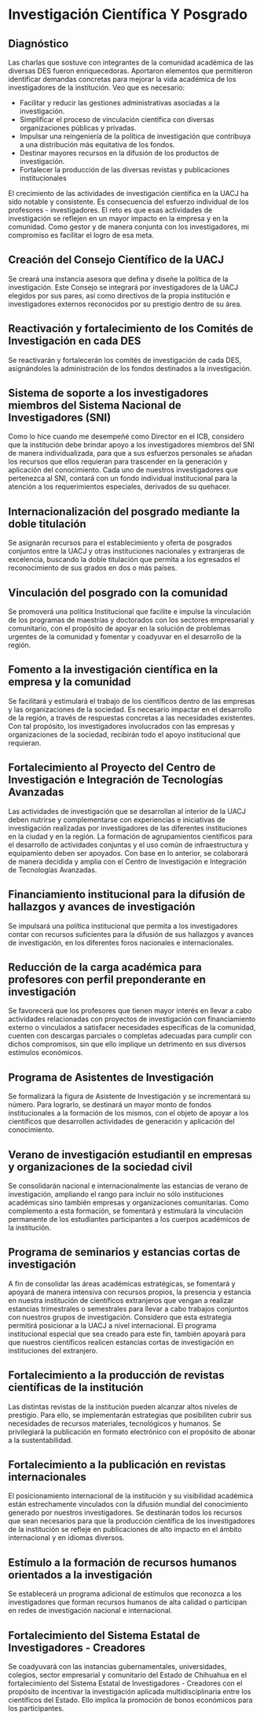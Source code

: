 # Investigación Científica Y Posgrado

## Diagnóstico

Las charlas que sostuve con integrantes de la comunidad académica de las diversas DES fueron enriquecedoras. Aportaron elementos que permitieron identificar demandas concretas para mejorar la vida académica de los investigadores de la institución. Veo que es necesario:

- Facilitar y reducir las gestiones administrativas asociadas a la investigación.
- Simplificar el proceso de vinculación científica con diversas organizaciones públicas y privadas.
- Impulsar una reingeniería de la política de investigación que contribuya a una distribución más equitativa de los fondos.
- Destinar mayores recursos en la difusión de los productos de investigación.
- Fortalecer la producción de las diversas revistas y publicaciones institucionales

El crecimiento de las actividades de investigación científica en la UACJ ha sido notable y consistente. Es consecuencia del esfuerzo individual de los profesores - investigadores. El reto es que esas actividades de investigación se reflejen en un mayor impacto en la empresa y en la comunidad. Como gestor y de manera conjunta con los investigadores, mi compromiso es facilitar el logro de esa meta.

## Creación del Consejo Científico de la UACJ

Se creará una instancia asesora que defina y diseñe la política de la investigación. Este Consejo se integrará por investigadores de la UACJ elegidos por sus pares, así como directivos de la propia institución e investigadores externos reconocidos por su prestigio dentro de su área.

## Reactivación y fortalecimiento de los Comités de Investigación en cada DES

Se reactivarán y fortalecerán los comités de investigación de cada DES, asignándoles la administración de los fondos destinados a la investigación.

## Sistema de soporte a los investigadores miembros del Sistema Nacional de Investigadores (SNI)

Como lo hice cuando me desempeñé como Director en el ICB, considero que la institución debe brindar apoyo a los investigadores miembros del SNI de manera individualizada, para que a sus esfuerzos personales se añadan los recursos que ellos requieran para trascender en la generación y aplicación del conocimiento. Cada uno de nuestros investigadores que pertenezca al SNI, contará con un fondo individual institucional para la atención a los requerimientos especiales, derivados de su quehacer.

##  Internacionalización del posgrado mediante la doble titulación

Se asignarán recursos para el establecimiento y oferta de posgrados conjuntos entre la UACJ y otras instituciones nacionales y extranjeras de excelencia, buscando la doble titulación que permita a los egresados el reconocimiento de sus grados en dos o más países.

##  Vinculación del posgrado con la comunidad

Se promoverá una política Institucional que facilite e impulse la vinculación de los programas de maestrías y doctorados con los sectores empresarial y comunitario, con el propósito de apoyar en la solución de problemas urgentes de la comunidad y fomentar y coadyuvar en el desarrollo de la región.

## Fomento a la investigación científica en la empresa y la comunidad

Se facilitará y estimulará el trabajo de los científicos dentro de las empresas y las organizaciones de la sociedad. Es necesario impactar en el desarrollo de la región, a través de respuestas concretas a las necesidades existentes. Con tal propósito, los investigadores involucrados con las empresas y organizaciones de la sociedad, recibirán todo el apoyo institucional que requieran.

## Fortalecimiento al Proyecto del Centro de Investigación e Integración de Tecnologías Avanzadas

Las actividades de investigación que se desarrollan al interior de la UACJ deben nutrirse y complementarse con experiencias e iniciativas de investigación realizadas por investigadores de las diferentes instituciones en la ciudad y en la región. La formación de agrupamientos científicos para el desarrollo de actividades conjuntas y el uso común de infraestructura y equipamiento deben ser apoyados. Con base en lo anterior, se colaborará de manera decidida y amplia con el Centro de Investigación e Integración de Tecnologías Avanzadas.

## Financiamiento institucional para la difusión de hallazgos y avances de investigación

Se impulsará una política institucional que permita a los investigadores contar con recursos suficientes para la difusión de sus hallazgos y avances de investigación, en los diferentes foros nacionales e internacionales.

## Reducción de la carga académica para profesores con perfil preponderante en investigación

Se favorecerá que los profesores que tienen mayor interés en llevar a cabo actividades relacionadas con proyectos de investigación con financiamiento externo o vinculados a satisfacer necesidades específicas de la comunidad, cuenten con descargas parciales o completas adecuadas para cumplir con dichos compromisos, sin que ello implique un detrimento en sus diversos estímulos económicos.

## Programa de Asistentes de Investigación

Se formalizará la figura de Asistente de Investigación y se incrementará su número. Para lograrlo, se destinará un mayor monto de fondos institucionales a la formación de los mismos, con el objeto de apoyar a los científicos que desarrollen actividades de generación y aplicación del conocimiento.

## Verano de investigación estudiantil en empresas y organizaciones de la sociedad civil

Se consolidarán nacional e internacionalmente las estancias de verano de investigación, ampliando el rango para incluir no sólo instituciones académicas sino también empresas y organizaciones comunitarias. Como complemento a esta formación, se fomentará y estimulará la vinculación permanente de los estudiantes participantes a los cuerpos académicos de la institución.

## Programa de seminarios y estancias cortas de investigación

A fin de consolidar las áreas académicas estratégicas, se fomentará y apoyará de manera intensiva con recursos propios, la presencia y estancia en nuestra institución de científicos extranjeros que vengan a realizar estancias trimestrales o semestrales para llevar a cabo trabajos conjuntos con nuestros grupos de investigación. Considero que esta estrategia permitirá posicionar a la UACJ a nivel internacional. El programa institucional especial que sea creado para este fin, también apoyará para que nuestros científicos realicen estancias cortas de investigación en instituciones del extranjero.

## Fortalecimiento a la producción de revistas científicas de la institución

Las distintas revistas de la institución pueden alcanzar altos niveles de prestigio. Para ello, se implementarán estrategias que posibiliten cubrir sus necesidades de recursos materiales, tecnológicos y humanos. Se privilegiará la publicación en formato electrónico con el propósito de abonar a la sustentabilidad.

## Fortalecimiento a la publicación en revistas internacionales

El posicionamiento internacional de la institución y su visibilidad académica están estrechamente vinculados con la difusión mundial del conocimiento generado por nuestros investigadores. Se destinarán todos los recursos que sean necesarios para que la producción científica de los investigadores de la institución se refleje en publicaciones de alto impacto en el ámbito internacional y en idiomas diversos.

## Estímulo a la formación de recursos humanos orientados a la investigación

Se establecerá un programa adicional de estímulos que reconozca a los investigadores que forman recursos humanos de alta calidad o participan en redes de investigación nacional e internacional.

## Fortalecimiento del Sistema Estatal de Investigadores - Creadores

Se coadyuvará con las instancias gubernamentales, universidades, colegios, sector empresarial y comunitario del Estado de Chihuahua en el fortalecimiento del Sistema Estatal de Investigadores - Creadores con el propósito de incentivar la investigación aplicada multidisciplinaria entre los científicos del Estado. Ello implica la promoción de bonos económicos para los participantes.